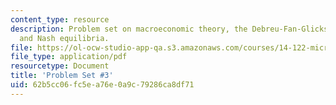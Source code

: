 ```yaml
---
content_type: resource
description: Problem set on macroeconomic theory, the Debreu-Fan-Glicksburg Theorem,
  and Nash equilibria.
file: https://ol-ocw-studio-app-qa.s3.amazonaws.com/courses/14-122-microeconomic-theory-ii-fall-2002/62b5cc06fc5ea76e0a9c79286ca8df71_ps3q.pdf
file_type: application/pdf
resourcetype: Document
title: 'Problem Set #3'
uid: 62b5cc06-fc5e-a76e-0a9c-79286ca8df71
---
```

